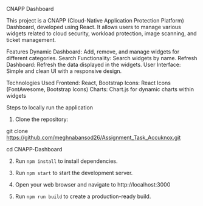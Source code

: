 CNAPP Dashboard

This project is a CNAPP (Cloud-Native Application Protection Platform) Dashboard, developed using React. It allows users to manage various widgets related to cloud security, workload protection, image scanning, and ticket management.

Features
Dynamic Dashboard: Add, remove, and manage widgets for different categories.
Search Functionality: Search widgets by name.
Refresh Dashboard: Refresh the data displayed in the widgets.
User Interface: Simple and clean UI with a responsive design.


Technologies Used
Frontend: React, Bootstrap
Icons: React Icons (FontAwesome, Bootstrap Icons)
Charts: Chart.js for dynamic charts within widgets


Steps to locally run the application

1. Clone the repository:

git clone https://github.com/meghnabansod26/Assignment_Task_Accuknox.git

cd CNAPP-Dashboard


2. Run `npm install` to install dependencies.


3. Run `npm start` to start the development server.


4. Open your web browser and navigate to http://localhost:3000


5. Run `npm run build`  to create a production-ready build.

